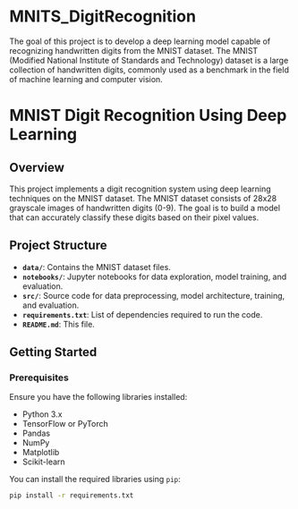 # MNITS_DigitRecognition
The goal of this project is to develop a deep learning model capable of recognizing handwritten digits from the MNIST dataset. The MNIST (Modified National Institute of Standards and Technology) dataset is a large collection of handwritten digits, commonly used as a benchmark in the field of machine learning and computer vision.

# MNIST Digit Recognition Using Deep Learning

## Overview

This project implements a digit recognition system using deep learning techniques on the MNIST dataset. The MNIST dataset consists of 28x28 grayscale images of handwritten digits (0-9). The goal is to build a model that can accurately classify these digits based on their pixel values.

## Project Structure

- **`data/`**: Contains the MNIST dataset files.
- **`notebooks/`**: Jupyter notebooks for data exploration, model training, and evaluation.
- **`src/`**: Source code for data preprocessing, model architecture, training, and evaluation.
- **`requirements.txt`**: List of dependencies required to run the code.
- **`README.md`**: This file.

## Getting Started

### Prerequisites

Ensure you have the following libraries installed:
- Python 3.x
- TensorFlow or PyTorch
- Pandas
- NumPy
- Matplotlib
- Scikit-learn

You can install the required libraries using `pip`:

```bash
pip install -r requirements.txt
